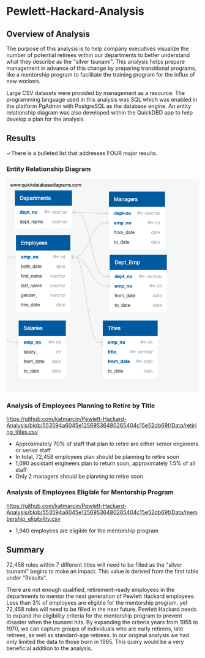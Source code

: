 # Pewlett-Hackard-Analysis

## Overview of Analysis

The purpose of this analysis is to help company executives visualize the number of potential retirees within our departments to better understand what they describe as the "silver tsunami". This analysis helps prepare management in advance of this change by preparing transitional programs, like a mentorship program to facilitate the training program for the influx of new workers. 

Large CSV datasets were provided by management as a resource. The programming language used in this analysis was SQL which was enabled in the platform PgAdmin with PostgreSQL as the database engine. An entity relationship diagram was also developed within the QuickDBD app to help develop a plan for the analysis. 

## Results

✓There is a bulleted list that addresses FOUR major results. 

### Entity Relationship Diagram

<img src="https://github.com/katmarcin/Pewlett-Hackard-Analysis/blob/553594a6045e12569536480265404c15e52db69f/EmployeeDB.png" />

### Analysis of Employees Planning to Retire by Title

https://github.com/katmarcin/Pewlett-Hackard-Analysis/blob/553594a6045e12569536480265404c15e52db69f/Data/retiring_titles.csv

* Approximately 70% of staff that plan to retire are either senior engineers or senior staff
* In total, 72,458 employees plan should be planning to retire soon
* 1,090 assistant engineers plan to return soon, approximately 1.5% of all staff
* Only 2 managers should be planning to retire soon

### Analysis of Employees Eligible for Mentorship Program

https://github.com/katmarcin/Pewlett-Hackard-Analysis/blob/553594a6045e12569536480265404c15e52db69f/Data/membership_eligibility.csv

* 1,940 employees are eligible for the mentorship program

## Summary

72,458 roles within 7 different titles will need to be filled as the "silver tsunami" begins to make an impact. This value is derived from the first table under "Results". 
 
There are not enough qualified, retirement-ready employees in the departments to mentor the next generation of Pewlett Hackard employees. Less than 3% of employees are eligible for the mentorship program, yet 72,458 roles will need to be filled in the near future. Pewlett Hackard needs to expand the eligibility criteria for the mentorship program to prevent disaster when the tsunami hits. By expanding the criteria years from 1955 to 1970, we can capture groups of individuals who are early retirees, late retirees, as well as standard-age retirees. In our original analysis we had only limited the data to those born in 1965. This query would be a very beneficial addition to the analysis. 




